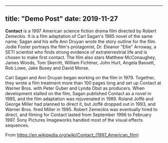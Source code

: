 ----
title: "Demo Post"
date: 2019-11-27
---
**Contact** is a 1997 American science fiction drama film directed by Robert Zemeckis. It is a film adaptation of Carl Sagan's 1985 novel of the same name; Sagan and his wife Ann Druyan wrote the story outline for the film. Jodie Foster portrays the film's protagonist, Dr. Eleanor "Ellie" Arroway, a SETI scientist who finds strong evidence of extraterrestrial life and is chosen to make first contact. The film also stars Matthew McConaughey, James Woods, Tom Skerritt, William Fichtner, John Hurt, Angela Bassett, Rob Lowe, Jake Busey and David Morse.

Carl Sagan and Ann Druyan began working on the film in 1979. Together, they wrote a film treatment more than 100 pages long and set up Contact at Warner Bros. with Peter Guber and Lynda Obst as producers. When development stalled on the film, Sagan published Contact as a novel in 1985, and the film adaptation was rejuvenated in 1989. Roland Joffé and George Miller had planned to direct it, but Joffé dropped out in 1993, and Warner Bros. fired Miller in 1995. Robert Zemeckis was eventually hired to direct, and filming for Contact lasted from September 1996 to February 1997. Sony Pictures Imageworks handled most of the visual effects sequences.

From https://en.wikipedia.org/wiki/Contact_(1997_American_film)
